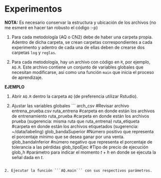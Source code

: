# Experimentos

**NOTA:** Es necesario conservar la estructura y ubicación de los archivos (no me esmeré en hacer tan robusto el código :-p)


1. Para cada metodología (AQ o CN2) debe de haber una carpeta propia. Adentro de dicha carpeta, se crean carpetas correspondientes a cada experimento y adentro de cada una de ellas deben de crearse dos carpetas ```log``` y ```reglas```.

2. Para cada metodología, hay un archivo con código en ```R```, por ejemplo, ```AQ.R```. Este archivo contiene un conjunto de variables globales que necesitan modificarse, así como una función ```main``` que inicia el proceso de aprendizaje.

**EJEMPLO**

1. Abrir ```AQ.R``` dentro la carpeta ```AQ``` (de preferencia utilizar Rstudio).

2. Ajustar las variables globales ```
arch_csv #Revisar archivo entrena_prueba.csv
ruta_entrena #carpeta en donde están los archivos de entrenamiento
ruta_prueba  #carpeta en donde están los archivos prueba (sugerencia: misma ruta que ruta_entrena)
ruta_etiqueta #carpeta en donde están los archivos etiquetados (sugerencia: ~/data/labeling)
glob_bandaSuperior #Número positivo que representa el porcentaje mínimo que se desea ganar por una venta.
glob_bandaInferior #número negativo que representa el porcentaje de tolerancia a las pérdidas
glob_tipoEjec #Tipo de precio de ejecución
glob_h #parámetro para indicar el momento $t + h$ en donde se ejecuta la señal dada en $t$.
```

2. Ejecutar la función ```AQ.main``` con sus respectivos parámetros.


